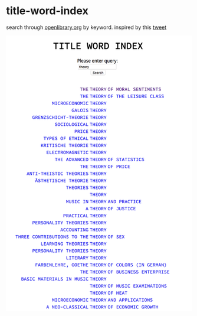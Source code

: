 # title-word-index

search through [openlibrary.org](https://openlibrary.org/) by keyword. inspired by this [tweet](https://twitter.com/mwichary/status/903834827127906304)

![alt text](https://github.com/steph-w/title-word-index/blob/master/imgs/theory.png "theory.png")